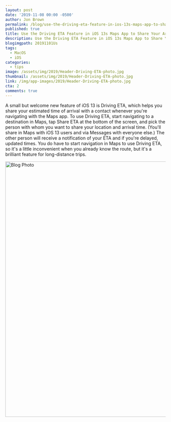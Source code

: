 ```yaml
---
layout: post
date: '2019-11-08 00:00 -0500'
author: Jon Brown
permalink: /blog/use-the-driving-eta-feature-in-ios-13s-maps-app-to-share-your-arrival-time/
published: true
title: Use the Driving ETA Feature in iOS 13s Maps App to Share Your Arrival Time
description: Use the Driving ETA Feature in iOS 13s Maps App to Share Your Arrival Time
blogimgpath: 20191101Us
tags:
  - MacOS
  - iOS
categories:
  - tips
image: /assets/img/2019/Header-Driving-ETA-photo.jpg
thumbnail: /assets/img/2019/Header-Driving-ETA-photo.jpg
link: /img/app-images/2019/Header-Driving-ETA-photo.jpg
cta: 2
comments: true
---
```

A small but welcome new feature of iOS 13 is Driving ETA, which helps
you share your estimated time of arrival with a contact whenever you're
navigating with the Maps app. To use Driving ETA, start navigating to a
destination in Maps, tap Share ETA at the bottom of the screen, and pick
the person with whom you want to share your location and arrival time.
(You'll share in Maps with iOS 13 users and via Messages with everyone
else.) The other person will receive a notification of your ETA and if
you're delayed, updated times. You do have to start navigation in Maps
to use Driving ETA, so it's a little inconvenient when you already know
the route, but it's a brilliant feature for long-distance trips.

<img alt="Blog Photo" src="{{ site.site_cdn }}/assets/img/blog/2019/20191101Us/Driving-ETA-screens.jpg" class="img-fluid rounded m-2" width="800" />